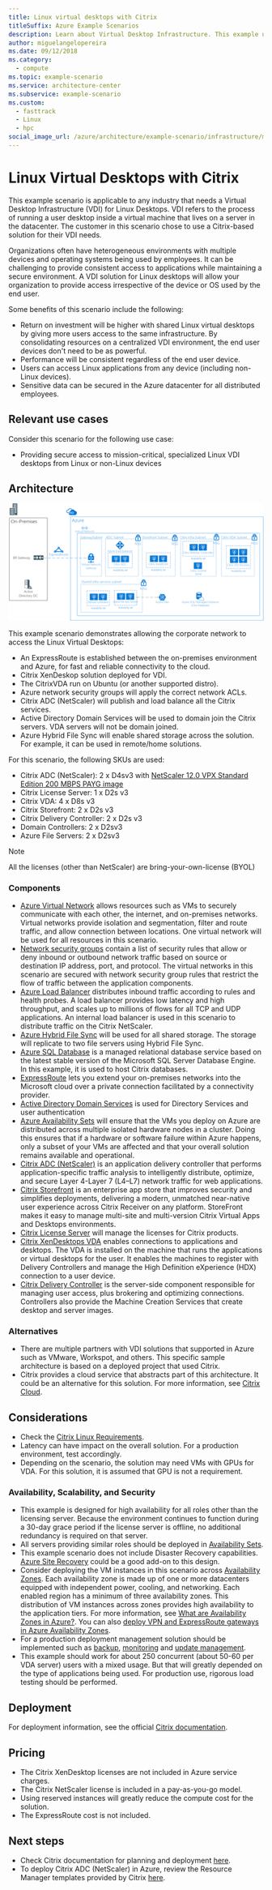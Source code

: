 ```yaml
---
title: Linux virtual desktops with Citrix
titleSuffix: Azure Example Scenarios
description: Learn about Virtual Desktop Infrastructure. This example uses a Citrix-based solution for Linux desktops on Azure.
author: miguelangelopereira
ms.date: 09/12/2018
ms.category:
  - compute
ms.topic: example-scenario
ms.service: architecture-center
ms.subservice: example-scenario
ms.custom:
  - fasttrack
  - Linux
  - hpc
social_image_url: /azure/architecture/example-scenario/infrastructure/media/azure-citrix-sample-diagram.png
---
```


# Linux Virtual Desktops with Citrix

This example scenario is applicable to any industry that needs a Virtual Desktop Infrastructure (VDI) for Linux Desktops. VDI refers to the process of running a user desktop inside a virtual machine that lives on a server in the datacenter. The customer in this scenario chose to use a Citrix-based solution for their VDI needs.

Organizations often have heterogeneous environments with multiple devices and operating systems being used by employees. It can be challenging to provide consistent access to applications while maintaining a secure environment. A VDI solution for Linux desktops will allow your organization to provide access irrespective of the device or OS used by the end user.

Some benefits of this scenario include the following:

- Return on investment will be higher with shared Linux virtual desktops by giving more users access to the same infrastructure. By consolidating resources on a centralized VDI environment, the end user devices don't need to be as powerful.
- Performance will be consistent regardless of the end user device.
- Users can access Linux applications from any device (including non-Linux devices).
- Sensitive data can be secured in the Azure datacenter for all distributed employees.

## Relevant use cases

Consider this scenario for the following use case:

- Providing secure access to mission-critical, specialized Linux VDI desktops from Linux or non-Linux devices

## Architecture

[![Diagram of Virtual Desktop Infrastructure architecture](./media/azure-citrix-sample-diagram.png "Architecture Diagram")](./media/azure-citrix-sample-diagram.png#lightbox)

This example scenario demonstrates allowing the corporate network to access the Linux Virtual Desktops:

- An ExpressRoute is established between the on-premises environment and Azure, for fast and reliable connectivity to the cloud.
- Citrix XenDeskop solution deployed for VDI.
- The CitrixVDA run on Ubuntu (or another supported distro).
- Azure network security groups will apply the correct network ACLs.
- Citrix ADC (NetScaler) will publish and load balance all the Citrix services.
- Active Directory Domain Services will be used to domain join the Citrix servers. VDA servers will not be domain joined.
- Azure Hybrid File Sync will enable shared storage across the solution. For example, it can be used in remote/home solutions.

For this scenario, the following SKUs are used:

- Citrix ADC (NetScaler): 2 x D4sv3 with [NetScaler 12.0 VPX Standard Edition 200 MBPS PAYG image](https://azuremarketplace.microsoft.com/marketplace/apps/citrix.netscalervpx-120?tab=PlansAndPrice)
- Citrix License Server: 1 x D2s v3
- Citrix VDA: 4 x D8s v3
- Citrix Storefront: 2 x D2s v3
- Citrix Delivery Controller: 2 x D2s v3
- Domain Controllers: 2 x D2sv3
- Azure File Servers: 2 x D2sv3

> [!NOTE]
> All the licenses (other than NetScaler) are bring-your-own-license (BYOL)

### Components

- [Azure Virtual Network](/azure/virtual-network/virtual-networks-overview) allows resources such as VMs to securely communicate with each other, the internet, and on-premises networks. Virtual networks provide isolation and segmentation, filter and route traffic, and allow connection between locations. One virtual network will be used for all resources in this scenario.
- [Network security groups](/azure/virtual-network/security-overview) contain a list of security rules that allow or deny inbound or outbound network traffic based on source or destination IP address, port, and protocol. The virtual networks in this scenario are secured with network security group rules that restrict the flow of traffic between the application components.
- [Azure Load Balancer](/azure/application-gateway/overview) distributes inbound traffic according to rules and health probes. A load balancer provides low latency and high throughput, and scales up to millions of flows for all TCP and UDP applications. An internal load balancer is used in this scenario to distribute traffic on the Citrix NetScaler.
- [Azure Hybrid File Sync](https://github.com/MicrosoftDocs/azure-docs/edit/master/articles/storage/files/storage-sync-files-planning.md) will be used for all shared storage. The storage will replicate to two file servers using Hybrid File Sync.
- [Azure SQL Database](/azure/sql-database/sql-database-technical-overview) is a managed relational database service based on the latest stable version of the Microsoft SQL Server Database Engine. In this example, it is used to host Citrix databases.
- [ExpressRoute](/azure/expressroute/expressroute-introduction) lets you extend your on-premises networks into the Microsoft cloud over a private connection facilitated by a connectivity provider.
- [Active Directory Domain Services](https://docs.microsoft.com/en-us/windows-server/identity/ad-ds/get-started/virtual-dc/active-directory-domain-services-overview) is used for Directory Services and user authentication
- [Azure Availability Sets](/azure/virtual-machines/windows/tutorial-availability-sets) will ensure that the VMs you deploy on Azure are distributed across multiple isolated hardware nodes in a cluster. Doing this ensures that if a hardware or software failure within Azure happens, only a subset of your VMs are affected and that your overall solution remains available and operational.
- [Citrix ADC (NetScaler)](https://www.citrix.com/products/citrix-adc) is an application delivery controller that performs application-specific traffic analysis to intelligently distribute, optimize, and secure Layer 4-Layer 7 (L4–L7) network traffic for web applications.
- [Citrix Storefront](https://www.citrix.com/products/citrix-virtual-apps-and-desktops/citrix-storefront.html) is an enterprise app store that improves security and simplifies deployments, delivering a modern, unmatched near-native user experience across Citrix Receiver on any platform. StoreFront makes it easy to manage multi-site and multi-version Citrix Virtual Apps and Desktops environments.
- [Citrix License Server](https://www.citrix.com/buy/licensing/overview.html) will manage the licenses for Citrix products.
- [Citrix XenDesktops VDA](https://docs.citrix.com/en-us/citrix-virtual-apps-desktops-service) enables connections to applications and desktops. The VDA is installed on the machine that runs the applications or virtual desktops for the user. It enables the machines to register with Delivery Controllers and manage the High Definition eXperience (HDX) connection to a user device.
- [Citrix Delivery Controller](https://docs.citrix.com/en-us/xenapp-and-xendesktop/7-15-ltsr/manage-deployment/delivery-controllers) is the server-side component responsible for managing user access, plus brokering and optimizing connections. Controllers also provide the Machine Creation Services that create desktop and server images.

### Alternatives

- There are multiple partners with VDI solutions that supported in Azure such as VMware, Workspot, and others. This specific sample architecture is based on a deployed project that used Citrix.
- Citrix provides a cloud service that abstracts part of this architecture. It could be an alternative for this solution. For more information, see [Citrix Cloud](https://www.citrix.com/products/citrix-cloud).

## Considerations

- Check the [Citrix Linux Requirements](https://docs.citrix.com/en-us/linux-virtual-delivery-agent/current-release/system-requirements).
- Latency can have impact on the overall solution. For a production environment, test accordingly.
- Depending on the scenario, the solution may need VMs with GPUs for VDA. For this solution, it is assumed that GPU is not a requirement.

### Availability, Scalability, and Security

- This example is designed for high availability for all roles other than the licensing server. Because the environment continues to function during a 30-day grace period if the license server is offline, no additional redundancy is required on that server.
- All servers providing similar roles should be deployed in [Availability Sets](/azure/virtual-machines/windows/manage-availability#configure-multiple-virtual-machines-in-an-availability-set-for-redundancy).
- This example scenario does not include Disaster Recovery capabilities. [Azure Site Recovery](/azure/site-recovery/site-recovery-overview) could be a good add-on to this design.
- Consider deploying the VM instances in this scenario across [Availability Zones](/azure/availability-zones/az-overview). Each availability zone is made up of one or more datacenters equipped with independent power, cooling, and networking. Each enabled region has a minimum of three availability zones. This distribution of VM instances across zones provides high availability to the application tiers. For more information, see [What are Availability Zones in Azure?](/azure/availability-zones/az-overview). You can also [deploy VPN and ExpressRoute gateways in Azure Availability Zones](/azure/vpn-gateway/about-zone-redundant-vnet-gateways).
- For a production deployment management solution should be implemented such as [backup](/azure/backup/backup-introduction-to-azure-backup), [monitoring](/azure/monitoring-and-diagnostics/monitoring-overview) and [update management](/azure/automation/automation-update-management).
- This example should work for about 250 concurrent (about 50-60 per VDA server) users with a mixed usage. But that will greatly depended on the type of applications being used. For production use, rigorous load testing should be performed.

## Deployment

For deployment information, see the official [Citrix documentation](https://docs.citrix.com/en-us/citrix-virtual-apps-desktops/install-configure.html).

## Pricing

- The Citrix XenDesktop licenses are not included in Azure service charges.
- The Citrix NetScaler license is included in a pay-as-you-go model.
- Using reserved instances will greatly reduce the compute cost for the solution.
- The ExpressRoute cost is not included.

## Next steps

- Check Citrix documentation for planning and deployment [here](https://docs.citrix.com/en-us/citrix-virtual-apps-desktops/install-configure).
- To deploy Citrix ADC (NetScaler) in Azure, review the Resource Manager templates provided by Citrix [here](https://github.com/citrix/netscaler-azure-templates).
